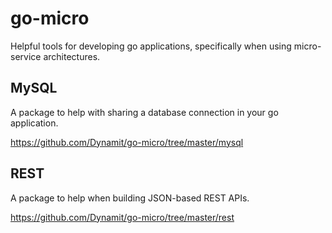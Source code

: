 # go-micro
Helpful tools for developing go applications, specifically when using micro-service architectures.

## MySQL

A package to help with sharing a database connection in your go application.

https://github.com/Dynamit/go-micro/tree/master/mysql

## REST

A package to help when building JSON-based REST APIs.

https://github.com/Dynamit/go-micro/tree/master/rest